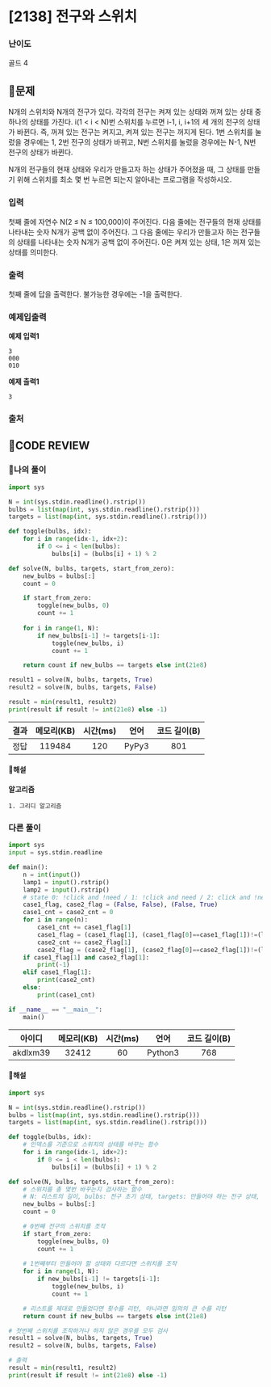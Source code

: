 # [2138] 전구와 스위치

### **난이도**
골드 4
## **📝문제**
N개의 스위치와 N개의 전구가 있다. 각각의 전구는 켜져 있는 상태와 꺼져 있는 상태 중 하나의 상태를 가진다. i(1 < i < N)번 스위치를 누르면 i-1, i, i+1의 세 개의 전구의 상태가 바뀐다. 즉, 꺼져 있는 전구는 켜지고, 켜져 있는 전구는 꺼지게 된다. 1번 스위치를 눌렀을 경우에는 1, 2번 전구의 상태가 바뀌고, N번 스위치를 눌렀을 경우에는 N-1, N번 전구의 상태가 바뀐다.

N개의 전구들의 현재 상태와 우리가 만들고자 하는 상태가 주어졌을 때, 그 상태를 만들기 위해 스위치를 최소 몇 번 누르면 되는지 알아내는 프로그램을 작성하시오.
### **입력**
첫째 줄에 자연수 N(2 ≤ N ≤ 100,000)이 주어진다. 다음 줄에는 전구들의 현재 상태를 나타내는 숫자 N개가 공백 없이 주어진다. 그 다음 줄에는 우리가 만들고자 하는 전구들의 상태를 나타내는 숫자 N개가 공백 없이 주어진다. 0은 켜져 있는 상태, 1은 꺼져 있는 상태를 의미한다.
### **출력**
첫째 줄에 답을 출력한다. 불가능한 경우에는 -1을 출력한다.
### **예제입출력**

**예제 입력1**

```
3
000
010
```

**예제 출력1**

```
3
```

### **출처**

## **🧐CODE REVIEW**

### **🧾나의 풀이**

```python
import sys

N = int(sys.stdin.readline().rstrip())
bulbs = list(map(int, sys.stdin.readline().rstrip()))
targets = list(map(int, sys.stdin.readline().rstrip()))

def toggle(bulbs, idx):
    for i in range(idx-1, idx+2):
        if 0 <= i < len(bulbs):
            bulbs[i] = (bulbs[i] + 1) % 2

def solve(N, bulbs, targets, start_from_zero):
    new_bulbs = bulbs[:]
    count = 0

    if start_from_zero:
        toggle(new_bulbs, 0)
        count += 1
    
    for i in range(1, N):
        if new_bulbs[i-1] != targets[i-1]:
            toggle(new_bulbs, i)
            count += 1

    return count if new_bulbs == targets else int(21e8)

result1 = solve(N, bulbs, targets, True)
result2 = solve(N, bulbs, targets, False)

result = min(result1, result2)
print(result if result != int(21e8) else -1)
```

결과	| 메모리(KB) |	시간(ms) |	언어 |	코드 길이(B)
:----:|:-----:|:-----:|:-----:|:--------:
정답|119484|120|PyPy3|801
#### **📝해설**

**알고리즘**
```
1. 그리디 알고리즘
```

### **다른 풀이**

```python
import sys
input = sys.stdin.readline

def main():
    n = int(input())
    lamp1 = input().rstrip()
    lamp2 = input().rstrip()
    # state 0: !click and !need / 1: !click and need / 2: click and !need / 3: click and need
    case1_flag, case2_flag = (False, False), (False, True)
    case1_cnt = case2_cnt = 0
    for i in range(n):
        case1_cnt += case1_flag[1]
        case1_flag = (case1_flag[1], (case1_flag[0]==case1_flag[1])!=(lamp1[i]==lamp2[i]))
        case2_cnt += case2_flag[1]
        case2_flag = (case2_flag[1], (case2_flag[0]==case2_flag[1])!=(lamp1[i]==lamp2[i]))
    if case1_flag[1] and case2_flag[1]:
        print(-1)
    elif case1_flag[1]:
        print(case2_cnt)
    else:
        print(case1_cnt)

if __name__ == "__main__":
    main()
```

아이디 | 메모리(KB) |	시간(ms) |	언어 |	코드 길이(B) 
:-----:|:-----:|:-----:|:----:|:--------:
akdlxm39|32412|60|Python3|768
#### **📝해설**

```python
import sys

N = int(sys.stdin.readline().rstrip())
bulbs = list(map(int, sys.stdin.readline().rstrip()))
targets = list(map(int, sys.stdin.readline().rstrip()))

def toggle(bulbs, idx):
    # 인덱스를 기준으로 스위치의 상태를 바꾸는 함수
    for i in range(idx-1, idx+2):
        if 0 <= i < len(bulbs):
            bulbs[i] = (bulbs[i] + 1) % 2

def solve(N, bulbs, targets, start_from_zero):
    # 스위치를 총 몇번 바꾸는지 검사하는 함수
    # N: 리스트의 길이, bulbs: 전구 초기 상태, targets: 만들어야 하는 전구 상태, start_from_zero: 0번째 전구 스위치 조작 여부
    new_bulbs = bulbs[:]
    count = 0

    # 0번째 전구의 스위치를 조작
    if start_from_zero:
        toggle(new_bulbs, 0)
        count += 1
    
    # 1번째부터 만들어야 할 상태와 다르다면 스위치를 조작
    for i in range(1, N):
        if new_bulbs[i-1] != targets[i-1]:
            toggle(new_bulbs, i)
            count += 1

    # 리스트를 제대로 만들었다면 횟수를 리턴, 아니라면 임의의 큰 수를 리턴
    return count if new_bulbs == targets else int(21e8)

# 첫번째 스위치를 조작하거나 하지 않은 경우를 모두 검사
result1 = solve(N, bulbs, targets, True)
result2 = solve(N, bulbs, targets, False)

# 출력
result = min(result1, result2)
print(result if result != int(21e8) else -1)
```